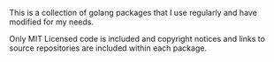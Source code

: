 This is a collection of golang packages that I use regularly and have modified for my needs.  

Only MIT Licensed code is included and copyright notices and links to source repositories are included within each package.

 